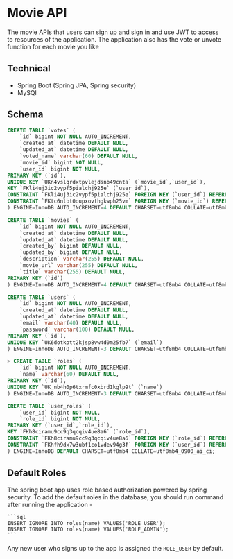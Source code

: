 # Movie API

The movie APIs that users can sign up and sign in and use JWT to access to resources of the application.
The application also has the vote or unvote function for each movie you like

## Technical

-   Spring Boot (Spring JPA, Spring security)
-   MySQl

## Schema

```sql
CREATE TABLE `votes` (
	`id` bigint NOT NULL AUTO_INCREMENT,
	`created_at` datetime DEFAULT NULL,
	`updated_at` datetime DEFAULT NULL,
	`voted_name` varchar(60) DEFAULT NULL,
	`movie_id` bigint NOT NULL,
	`user_id` bigint NOT NULL,
PRIMARY KEY (`id`),
UNIQUE KEY `UKn4vslqrdxtpvlejdsnb49cnta` (`movie_id`,`user_id`),
KEY `FKli4uj3ic2vypf5pialchj925e` (`user_id`),
CONSTRAINT `FKli4uj3ic2vypf5pialchj925e` FOREIGN KEY (`user_id`) REFERENCES `users` (`id`),
CONSTRAINT `FKtc6nlbt0oupxovthgkwph25vm` FOREIGN KEY (`movie_id`) REFERENCES `movies` (`id`)
) ENGINE=InnoDB AUTO_INCREMENT=4 DEFAULT CHARSET=utf8mb4 COLLATE=utf8mb4_0900_ai_ci;

CREATE TABLE `movies` (
	`id` bigint NOT NULL AUTO_INCREMENT,
	`created_at` datetime DEFAULT NULL,
	`updated_at` datetime DEFAULT NULL,
	`created_by` bigint DEFAULT NULL,
	`updated_by` bigint DEFAULT NULL,
	`description` varchar(255) DEFAULT NULL,
	`movie_url` varchar(255) DEFAULT NULL,
	`title` varchar(255) DEFAULT NULL,
PRIMARY KEY (`id`)
) ENGINE=InnoDB AUTO_INCREMENT=4 DEFAULT CHARSET=utf8mb4 COLLATE=utf8mb4_0900_ai_ci;

CREATE TABLE `users` (
	`id` bigint NOT NULL AUTO_INCREMENT,
	`created_at` datetime DEFAULT NULL,
	`updated_at` datetime DEFAULT NULL,
	`email` varchar(40) DEFAULT NULL,
	`password` varchar(100) DEFAULT NULL,
PRIMARY KEY (`id`),
UNIQUE KEY `UK6dotkott2kjsp8vw4d0m25fb7` (`email`)
) ENGINE=InnoDB AUTO_INCREMENT=3 DEFAULT CHARSET=utf8mb4 COLLATE=utf8mb4_0900_ai_ci;

> CREATE TABLE `roles` (
	`id` bigint NOT NULL AUTO_INCREMENT,
	`name` varchar(60) DEFAULT NULL,
PRIMARY KEY (`id`),
UNIQUE KEY `UK_nb4h0p6txrmfc0xbrd1kglp9t` (`name`)
) ENGINE=InnoDB AUTO_INCREMENT=3 DEFAULT CHARSET=utf8mb4 COLLATE=utf8mb4_0900_ai_ci;

CREATE TABLE `user_roles` (
	`user_id` bigint NOT NULL,
	`role_id` bigint NOT NULL,
PRIMARY KEY (`user_id`,`role_id`),
KEY `FKh8ciramu9cc9q3qcqiv4ue8a6` (`role_id`),
CONSTRAINT `FKh8ciramu9cc9q3qcqiv4ue8a6` FOREIGN KEY (`role_id`) REFERENCES `roles` (`id`),
CONSTRAINT `FKhfh9dx7w3ubf1co1vdev94g3f` FOREIGN KEY (`user_id`) REFERENCES `users` (`id`)
) ENGINE=InnoDB DEFAULT CHARSET=utf8mb4 COLLATE=utf8mb4_0900_ai_ci;
```

## Default Roles

The spring boot app uses role based authorization powered by spring security. To add the default roles in the database, you should run command after running the application -

    ```sql
    INSERT IGNORE INTO roles(name) VALUES('ROLE_USER');
    INSERT IGNORE INTO roles(name) VALUES('ROLE_ADMIN');
    ```

Any new user who signs up to the app is assigned the `ROLE_USER` by default.
